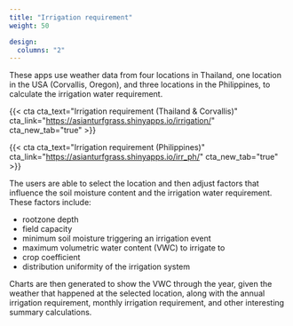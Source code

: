 ```yaml
---
title: "Irrigation requirement"
weight: 50

design:
  columns: "2"
---
```


These apps use weather data from four locations in Thailand, one location in the USA (Corvallis, Oregon), and three locations in the Philippines, to calculate the irrigation water requirement. 

{{< cta cta_text="Irrigation requirement (Thailand & Corvallis)" cta_link="https://asianturfgrass.shinyapps.io/irrigation/" cta_new_tab="true" >}}

{{< cta cta_text="Irrigation requirement (Philippines)" cta_link="https://asianturfgrass.shinyapps.io/irr_ph/" cta_new_tab="true" >}}

The users are able to select the location and then adjust factors that influence the soil moisture content and the irrigation water requirement. These factors include:

* rootzone depth
* field capacity
* minimum soil moisture triggering an irrigation event
* maximum volumetric water content (VWC) to irrigate to
* crop coefficient
* distribution uniformity of the irrigation system

Charts are then generated to show the VWC through the year, given the weather that happened at the selected location, along with the annual irrigation requirement, monthly irrigation requirement, and other interesting summary calculations.


